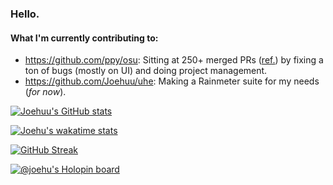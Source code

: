 ### Hello.

#### What I'm currently contributing to:

- https://github.com/ppy/osu: Sitting at 250+ merged PRs ([ref.](https://github.com/ppy/osu/pulls?q=is%3Apr+sort%3Aupdated-desc+author%3AJoehuu+is%3Amerged)) by fixing a ton of bugs (mostly on UI) and doing project management.
- https://github.com/Joehuu/uhe: Making a Rainmeter suite for my needs (*for now*).

[![Joehuu's GitHub stats](https://github-readme-stats.vercel.app/api?username=Joehuu&theme=github_dark)](https://github.com/anuraghazra/github-readme-stats)

[![Joehu's wakatime stats](https://github-readme-stats.vercel.app/api/wakatime?username=Joehu&theme=github_dark)](https://github.com/anuraghazra/github-readme-stats)

[![GitHub Streak](http://github-readme-streak-stats.herokuapp.com?user=Joehuu&theme=github-dark)](https://git.io/streak-stats)

[![@joehu's Holopin board](https://holopin.me/joehu)](https://holopin.io/@joehu)
